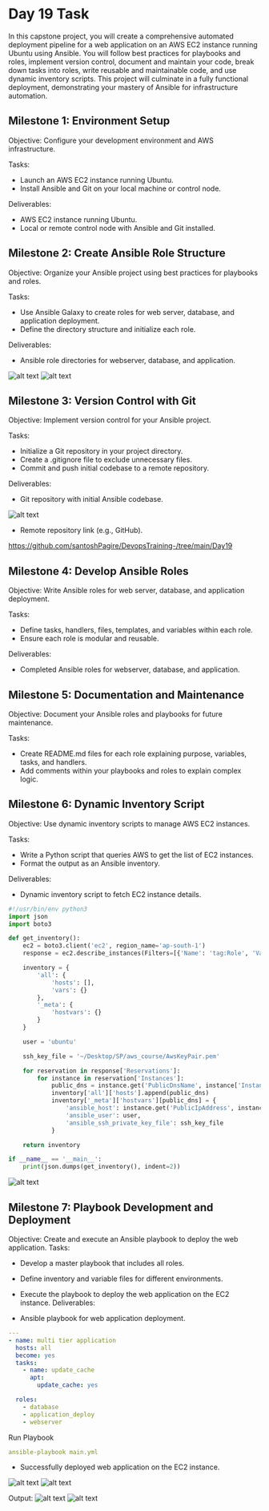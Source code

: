 # Day 19 Task

In this capstone project, you will create a comprehensive automated deployment pipeline for a web application on an AWS EC2 instance running Ubuntu using Ansible. You will follow best practices for playbooks and roles, implement version control, document and maintain your code, break down tasks into roles, write reusable and maintainable code, and use dynamic inventory scripts. This project will culminate in a fully functional deployment, demonstrating your mastery of Ansible for infrastructure automation.

## Milestone 1: Environment Setup
Objective: Configure your development environment and AWS infrastructure.

Tasks:
- Launch an AWS EC2 instance running Ubuntu.
- Install Ansible and Git on your local machine or control node.

Deliverables:
- AWS EC2 instance running Ubuntu.
- Local or remote control node with Ansible and Git installed.

## Milestone 2: Create Ansible Role Structure
Objective: Organize your Ansible project using best practices for playbooks and roles.

Tasks:
- Use Ansible Galaxy to create roles for web server, database, and application deployment.
- Define the directory structure and initialize each role.

Deliverables:
- Ansible role directories for webserver, database, and application.

![alt text](<images/Screenshot from 2024-08-06 17-26-31.png>)
![alt text](<images/Screenshot from 2024-08-07 10-42-39.png>)

## Milestone 3: Version Control with Git
Objective: Implement version control for your Ansible project.

Tasks:
- Initialize a Git repository in your project directory.
- Create a .gitignore file to exclude unnecessary files.
- Commit and push initial codebase to a remote repository.

Deliverables:
- Git repository with initial Ansible codebase.

![alt text](<images/Screenshot from 2024-08-07 10-58-26.png>)

- Remote repository link (e.g., GitHub).

https://github.com/santoshPagire/DevopsTraining-/tree/main/Day19

## Milestone 4: Develop Ansible Roles
Objective: Write Ansible roles for web server, database, and application deployment.

Tasks:
- Define tasks, handlers, files, templates, and variables within each role.
- Ensure each role is modular and reusable.

Deliverables:
- Completed Ansible roles for webserver, database, and application.

## Milestone 5: Documentation and Maintenance
Objective: Document your Ansible roles and playbooks for future maintenance.

Tasks:
- Create README.md files for each role explaining purpose, variables, tasks, and handlers.
- Add comments within your playbooks and roles to explain complex logic.

## Milestone 6: Dynamic Inventory Script
Objective: Use dynamic inventory scripts to manage AWS EC2 instances.

Tasks:
- Write a Python script that queries AWS to get the list of EC2 instances.
- Format the output as an Ansible inventory.

Deliverables:
- Dynamic inventory script to fetch EC2 instance details.

```py
#!/usr/bin/env python3
import json
import boto3

def get_inventory():
    ec2 = boto3.client('ec2', region_name='ap-south-1')
    response = ec2.describe_instances(Filters=[{'Name': 'tag:Role', 'Values': ['webserver']}])

    inventory = {
        'all': {
            'hosts': [],
            'vars': {}
        },
        '_meta': {
            'hostvars': {}
        }
    }

    user = 'ubuntu'

    ssh_key_file = '~/Desktop/SP/aws_course/AwsKeyPair.pem'

    for reservation in response['Reservations']:
        for instance in reservation['Instances']:
            public_dns = instance.get('PublicDnsName', instance['InstanceId'])
            inventory['all']['hosts'].append(public_dns)
            inventory['_meta']['hostvars'][public_dns] = {
                'ansible_host': instance.get('PublicIpAddress', instance['InstanceId']),
                'ansible_user': user,
                'ansible_ssh_private_key_file': ssh_key_file
            }

    return inventory

if __name__ == '__main__':
    print(json.dumps(get_inventory(), indent=2))
```

![alt text](<images/Screenshot from 2024-08-06 23-52-40.png>)

## Milestone 7: Playbook Development and Deployment
Objective: Create and execute an Ansible playbook to deploy the web application.
Tasks:
- Develop a master playbook that includes all roles.
- Define inventory and variable files for different environments.
- Execute the playbook to deploy the web application on the EC2 instance.
Deliverables:

- Ansible playbook for web application deployment.

```yml
---
- name: multi tier application
  hosts: all
  become: yes
  tasks:
    - name: update_cache
      apt:
        update_cache: yes

  roles:
    - database
    - application_deploy
    - webserver
```
Run Playbook
```yml
ansible-playbook main.yml
```

- Successfully deployed web application on the EC2 instance.

![alt text](<images/Screenshot from 2024-08-07 12-44-04.png>)
![alt text](<images/Screenshot from 2024-08-07 12-44-32.png>)

Output:
![alt text](<images/Screenshot from 2024-08-07 12-12-40.png>)
![alt text](<images/Screenshot from 2024-08-06 23-15-07.png>)

